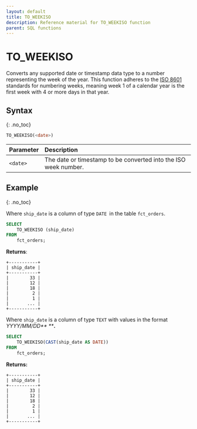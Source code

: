 ```yaml
---
layout: default
title: TO_WEEKISO
description: Reference material for TO_WEEKISO function
parent: SQL functions
---
```


# TO\_WEEKISO

Converts any supported date or timestamp data type to a number representing the week of the year. This function adheres to the [ISO 8601](https://www.wikipedia.org/wiki/ISO_week_date) standards for numbering weeks, meaning week 1 of a calendar year is the first week with 4 or more days in that year.

## Syntax
{: .no_toc}

```sql
TO_WEEKISO(<date>)
```

| Parameter | Description                                                     |
| :--------- | :--------------------------------------------------------------- |
| `<date>`  | The date or timestamp to be converted into the ISO week number. |

## Example
{: .no_toc}

Where `ship_date` is a column of type `DATE `in the table `fct_orders`.

```sql
SELECT
    TO_WEEKISO (ship_date)
FROM
    fct_orders;
```

**Returns**:

```
+-----------+
| ship_date |
+-----------+
|        33 |
|        12 |
|        18 |
|         2 |
|         1 |
|       ... |
+-----------+
```

Where `ship_date` is a column of type `TEXT` with values in the format _YYYY/MM/DD** **_**.**

```sql
SELECT
    TO_WEEKISO(CAST(ship_date AS DATE))
FROM
    fct_orders;
```

**Returns:**

```
+-----------+
| ship_date |
+-----------+
|        33 |
|        12 |
|        18 |
|         2 |
|         1 |
|       ... |
+-----------+
```
